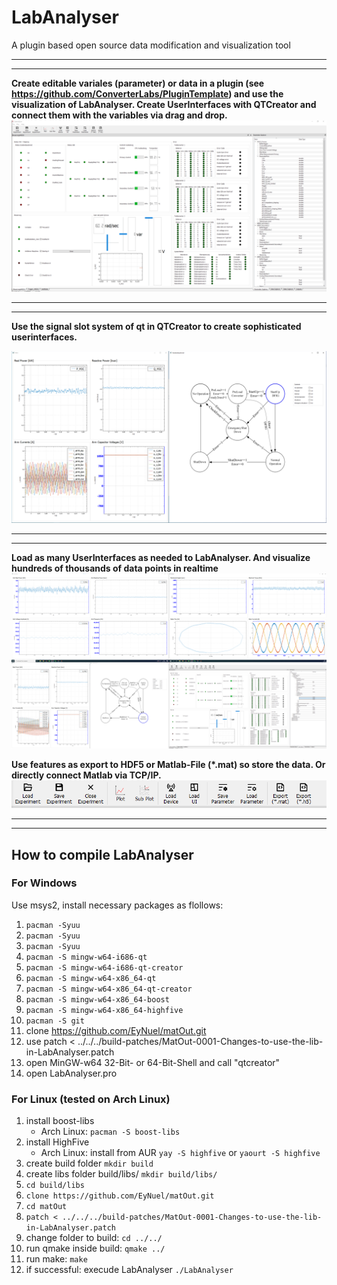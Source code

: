 # LabAnalyser
A plugin based open source data modification and visualization tool

____________
____________

**Create editable variales (parameter) or data in a plugin (see https://github.com/ConverterLabs/PluginTemplate) and use the visualization of LabAnalyser.
Create UserInterfaces with QTCreator and connect them with the variables via drag and drop.**
![LabAnalyser](readme_pictures/show_variables.png)

____________
____________


**Use the signal slot system of qt in QTCreator to create sophisticated userinterfaces.**

![Stateflow visualisation](readme_pictures/UseQTCreator.png)

____________
____________


**Load as many UserInterfaces as needed to LabAnalyser. And visualize hundreds of thousands of data points in realtime**
![Array of windows on four screens](readme_pictures/UndockAndCreate_MonitorArray.png)

**Use features as export to HDF5 or Matlab-File (*.mat) so store the data. Or directly connect Matlab via TCP/IP.**
![Array of windows on four screens](readme_pictures/export.png)


____________
____________

## How to compile LabAnalyser 

### For Windows 
Use msys2, install necessary packages as flollows:

1. `pacman -Syuu`
2. `pacman -Syuu`
3. `pacman -Syuu`
4. `pacman -S mingw-w64-i686-qt`
5. `pacman -S mingw-w64-i686-qt-creator`
6. `pacman -S mingw-w64-x86_64-qt`
7. `pacman -S mingw-w64-x86_64-qt-creator`
8. `pacman -S mingw-w64-x86_64-boost`
9. `pacman -S mingw-w64-x86_64-highfive`
10. `pacman -S git`
11. clone https://github.com/EyNuel/matOut.git
12. use patch < ../../../build-patches/MatOut-0001-Changes-to-use-the-lib-in-LabAnalyser.patch
13. open MinGW-w64 32-Bit- or 64-Bit-Shell and call "qtcreator" 
14. open LabAnalyser.pro


### For Linux (tested on Arch Linux)

1. install boost-libs 
   - Arch Linux: `pacman -S boost-libs`
2. install HighFive
   - Arch Linux: install from AUR `yay -S highfive` or `yaourt -S highfive`
3. create build folder `mkdir build`
4. create libs folder build/libs/ `mkdir build/libs/`
5. `cd build/libs`
6. `clone https://github.com/EyNuel/matOut.git` 
7. `cd matOut`
8. `patch < ../../../build-patches/MatOut-0001-Changes-to-use-the-lib-in-LabAnalyser.patch`
9.  change folder to build: `cd ../../`
10. run qmake inside build: `qmake ../`
11. run make: `make`
12. if successful: execude LabAnalyser `./LabAnalyser`


